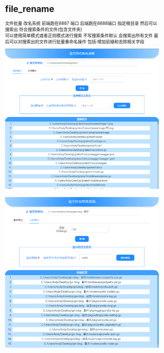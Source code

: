 # file_rename
文件批量 改名系统
前端跑在8887 端口  后端跑在8888端口
指定根目录  然后可以搜索出 符合搜索条件的文件(包含文件夹)  
可以使用简单模式或者正则模式进行搜索  不写搜索条件默认 会搜索出所有文件
最后可以对搜索出的文件进行批量重命名操作 包括:增加前缀和去除相关字段

![image](https://github.com/VICTORYGS/file_rename/blob/master/3.png?raw=true)


![image](https://github.com/VICTORYGS/file_rename/blob/master/33.png?raw=true)

